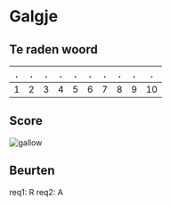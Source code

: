 # Galgje

## Te raden woord

|.|.|.|.|.|.|.|.|.|. |
|-|-|-|-|-|-|-|-|-|- |
|1|2|3|4|5|6|7|8|9|10|

## Score
![gallow](./images/1.png)

## Beurten
req1: R
req2: A
